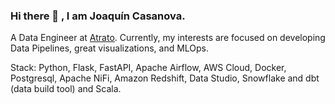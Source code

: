 ### Hi there 👋 , I am Joaquín Casanova.

A Data Engineer at [Atrato](https://www.atratopago.com/). Currently, my interests are focused on developing Data Pipelines, great visualizations, and MLOps. 


Stack: Python, Flask, FastAPI, Apache Airflow, AWS Cloud, Docker, Postgresql, Apache NiFi, Amazon Redshift, Data Studio, Snowflake and dbt (data build tool) and Scala.
  
